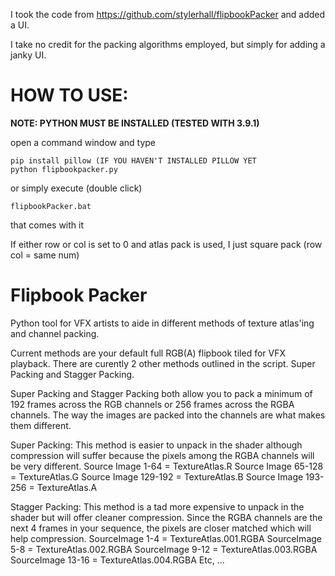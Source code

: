 I took the code from https://github.com/stylerhall/flipbookPacker and added a UI.

I take no credit for the packing algorithms employed, but simply for adding a janky UI.

# HOW TO USE: 

 **NOTE: PYTHON MUST BE INSTALLED (TESTED WITH 3.9.1)**

open a command window and type
```
pip install pillow (IF YOU HAVEN'T INSTALLED PILLOW YET
python flipbookpacker.py
```
or simply execute (double click)
```
flipbookPacker.bat
```
that comes with it

If either row or col is set to 0 and atlas pack is used, I just square pack (row col = same num)

# Flipbook Packer
Python tool for VFX artists to aide in different methods of texture atlas'ing and channel packing.

Current methods are your default full RGB(A) flipbook tiled for VFX playback. There are curently 2 other methods outlined in the script. Super Packing and Stagger Packing.

Super Packing and Stagger Packing both allow you to pack a minimum of 192 frames across the RGB channels or 256 frames across the RGBA channels. The way the images are packed into the channels are what makes them different.

Super Packing:
This method is easier to unpack in the shader although compression will suffer because the pixels among the RGBA channels will be very different.
Source Image 1-64    = TextureAtlas.R
Source Image 65-128  = TextureAtlas.G
Source Image 129-192 = TextureAtlas.B
Source Image 193-256 = TextureAtlas.A

Stagger Packing:
This method is a tad more expensive to unpack in the shader but will offer cleaner compression. Since the RGBA channels are the next 4 frames in your sequence, the pixels are closer matched which will help compression.
SourceImage 1-4   = TextureAtlas.001.RGBA
SourceImage 5-8   = TextureAtlas.002.RGBA
SourceImage 9-12  = TextureAtlas.003.RGBA
SourceImage 13-16 = TextureAtlas.004.RGBA
Etc, ...
